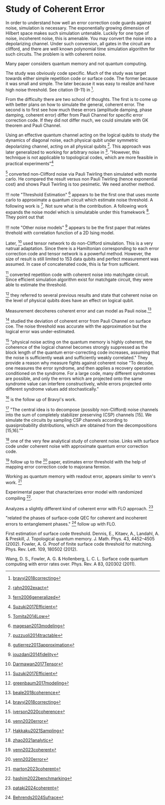 # Study of Coherent Error 

In order to understand how well an error correction code guards against noise,
simulation is necessary. The exponentially growing dimension of Hilbert space
makes such simulation untenable. Luckily for one type of noise, incoherent
noise, this is amenable. You may convert the noise into a depolarizing channel.
Under such conversion, all gates in the circuit are clifford, and there are well
known polynomial time simulation algorithm for such circuits. The problem is
with coherent noise.

Many paper considers quantum memory and not quantum computing.

The study was obviously code specific. Much of the study was target towards
either simple repetition code or surface code. The former because it was small
and simple. The later because it was easy to realize and have high noise
threshold. See citation (9-11) in [^bravyi].

From the difficulty there are two school of thoughts. The first is to come up
with better plans on how to simulate the general, coherent error. The second is
to first see how much these errors (amplitude damping, phase damping, coherent
error) differ from Pauli Channel for specific error correction code. If they did
not differ much, we could simulate with GK theorem and Pauli Channel.

Using an effective quantum channel acting on the logical qubits to study the
dynamics of diagonal noise, each physical qubit under symmetric depolarizing
channel, acting on all physical qubits [^rahn]. This approach was later
generalized to working for arbitrary noise in [^fern]. "However, this technique
is not applicable to topological codes, which are more feasible in practical
experiments"[^Suzuki]

[^Tomita] converted non-Clifford noise via Pauli Twirling then simulated with
monte carlo. He compared the result versus non Pauli Twirling (hence exponential
cost) and shows Pauli Twirling is too pesimetic. We need another method.

!!! note "Threshold Estimation" 
    [^magesan] appears to be the first one that uses monte carlo to approximate
    a quantum circuit which estimate noise threshold. A following work is
    [^puzzuoli]. Not sure what is the contribution. A following work expands the
    noise model which is simulatable under this framekwork [^gutierrez]. They point out that 

!!! note "Other noise models"
    [^jouzdani] appears to be the first paper that relates threhold with
    correlation function of a 2D Ising model.

Later, [^Darmawan] used tensor network to do non-Clifford simulation. This is a
very natrual adaptation. Since there is a Hamiltonian corresponding to each
error correction code and tensor network is a powerful method. However, the size
of result is still limited to 153 data qubits and perfect measurement was
assumed. In case of concatenated code, this is far from sufficient.

[^Suzuki] converted repetition code with coherent noise into matchgate circuit.
Since efficient simulation algorithm exist for matchgate circuit, they were able
to estimate the threshold.

[^greenbaum] they referred to several previous results and state that coherent
noise on the level of physical qubits does have an effect on logical qubit.


Measurement decoheres coherent error and can model as Pauli noise.[^beale]

[^bravyi] studied the deviation of coherent error from Pauli Channel on surface
coe. The noise threshold was accurate with the approximation but the logical
error was under-estimated.

[^iverson] "physical noise acting on the quantum memory is highly coherent, the
coherence of the logical channel becomes strongly suppressed as the block length
of the quantum error-correcting code increases, assuming that the noise is
sufficiently weak and sufficiently weakly correlated." They provide a reason why
measure fights against coherent noise "To decode, one measures the error
syndrome, and then applies a recovery operation conditioned on the syndrome. For
a large code, many different syndromes are possible, and only the errors which
are projected onto the same syndrome value can interfere constructively, while
errors projected onto different syndrome values add stochastically."

[^venn] is the follow up of Bravyi's work.

[^Hakkaku] "The central idea is to decompose (possibly non-Clifford) noise
channels into the sum of completely stabilizer preserving (CSP) channels [15].
We simulate the circuits by sampling CSP channels according to quasiprobability
distributions, which are obtained from the decompositions [15,16].""


[^zhao] one of the very few analytical study of coherent noise. Links with
surface code under coherent noise with approximate quantum error correction
code.

[^venn2023] follow up to the [^venn] paper, estimates error threshold with the
help of mapping error correction code to majorana fermion.

Working as quantum memory with readout error, appears similar to venn's work.
[^marton]

Experimental paper that characterizes error model with randomized compiling
[^hashim].

Analyzes a slightly different kind of coherent error with FLO approach.
[^pataki]

"related the phases of surface-code QEC for coherent and incoherent errors to
entanglement phases." [^Behrends] follow up with FLO.

[^beale]: [beale2018coherence](@cite)
[^marton]: [marton2023coherent](@cite)
[^rahn]: [rahn2002exact](@cite)
[^fern]: [fern2006generalized](@cite)
[^Tomita]: [Tomita2014Low](@cite)
[^magesan]: [magesan2013modeling](@cite)
[^puzzuoli]: [puzzuoli2014tractable](@cite)
[^gutierrez]: [gutierrez2013approximation](@cite)
[^jouzdani]: [jouzdani2014fidelity](@cite)
[^Darmawan]: [Darmawan2017Tensor](@cite)
[^Suzuki]: [Suzuki2017Efficient](@cite)
[^greenbaum]:[greenbaum2017modeling](@cite)
[^bravyi]: [bravyi2018correcting](@cite)
[^huang]: [huang2019performance](@cite)
[^iverson]: [iverson2020coherence](@cite)
[^venn]: [venn2020error](@cite)
[^Hakkaku]: [Hakkaku2021Sampling](@cite)
[^zhao]: [zhao2021analytic](@cite)
[^venn2023]: [venn2023coherent](@cite)

[^hashim]: [hashim2022benchmarking](@cite)

[^pataki]: [pataki2024coherent](@cite)
[^Behrends]: [Behrends2024Sufrace](@cite)

First estimation of surface code threshold.
Dennis, E., Kitaev, A., Landahl, A. & Preskill, J. Topological quantum memory. J. Math. Phys. 43, 4452–4505 (2002).
Fowler, A. G. Proof of finite surface code threshold for matching. Phys. Rev. Lett. 109, 180502 (2012).


Wang, D. S., Fowler, A. G. & Hollenberg, L. C. L. Surface code quantum computing with error rates over. Phys. Rev. A 83, 020302 (2011).
